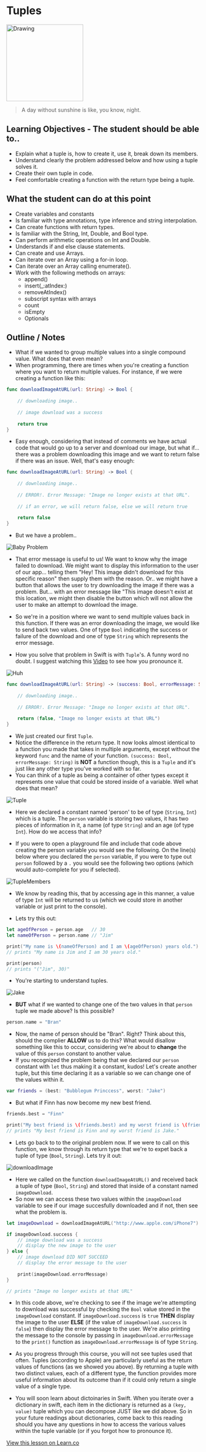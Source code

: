 # Tuples

<img src="http://i.imgur.com/gMMSTqF.jpg?1" alt="Drawing" style="width: 200px;"/>  


> A day without sunshine is like, you know, night. 

## Learning Objectives - The student should be able to..

* Explain what a tuple is, how to create it, use it, break down its members.
* Understand clearly the problem addressed below and how using a tuple solves it.
* Create their own tuple in code.
* Feel comfortable creating a function with the return type being a tuple.

## What the student can do at this point 

* Create variables and constants
* Is familiar with type annotations, type inference and string interpolation.
* Can create functions with return types.
* Is familiar with the String, Int, Double, and Bool type.
* Can perform arithmetic operations on Int and Double.
* Understands if and else clause statements.
* Can create and use Arrays.
* Can iterate over an Array using a for-in loop.
* Can iterate over an Array calling enumerate().
* Work with the following methods on arrays:
	* append()
	* insert(_:atIndex:)
	* removeAtIndex()
	* subscript syntax with arrays
	* count
	* isEmpty
	* Optionals
	

## Outline / Notes

*  What if we wanted to group multiple values into a single compound value. What does that even mean?
* When programming, there are times when you're creating a function where you want to return multiple values. For instance, if we were creating a function like this:

```swift
func downloadImageAtURL(url: String) -> Bool {
    
    // downloading image..
    
    // image download was a success
    
    return true
}
```

* Easy enough, considering that instead of comments we have actual code that would go up to a server and download our image, but what if... there was a problem downloading this image and we want to return false if there was an issue. Well, that's easy enough:

```swift
func downloadImageAtURL(url: String) -> Bool {
    
    // downloading image..
    
    // ERROR!. Error Message: "Image no longer exists at that URL".
    
    // if an error, we will return false, else we will return true
    
    return false
}
```

* But we have a problem..

![Baby Problem](https://media.giphy.com/media/9TtwPvGwQB8QM/giphy.gif)

* That error message is useful to us! We want to know why the image failed to download. We might want to display this information to the user of our app... telling them "Hey! This image didn't download for this specific reason" then supply them with the reason. Or.. we might have a button that allows the user to try downloading the image if there was a problem. But... with an error message like "This image doesn't exist at this location, we might then disable the button which will not allow the user to make an attempt to download the image.

* So we're in a position where we want to send multiple values back in this function. If there was an error downloading the image, we would like to send back two values. One of type `Bool` indicating the success or failure of the download and one of type `String` which represents the error message.

* How you solve that problem in Swift is with `Tuple`'s. A funny word no doubt. I suggest watching this [Video](https://www.youtube.com/watch?v=7fTVCQRQYXk) to see how you pronounce it.

![Huh](https://media.giphy.com/media/gKsJUddjnpPG0/giphy.gif)

```swift
func downloadImageAtURL(url: String) -> (success: Bool, errorMessage: String) {
    
    // downloading image..
    
    // ERROR!. Error Message: "Image no longer exists at that URL".
    
    return (false, "Image no longer exists at that URL")
}
```

* We just created our first `Tuple`.
* Notice the difference in the return type. It now looks almost identical to a function you made that takes in multiple arguments, except without the keyword `func` and the name of your function. `(success: Bool, errorMessage: String)` is **NOT** a function though, this is a `Tuple` and it's just like any other type you've worked with so far.
* You can think of a tuple as being a container of other types except it represents one value that could be stored inside of a variable. Well what does that mean?

![Tuple](http://i.imgur.com/aUkUJnF.png?1)

* Here we declared a constant named 'person' to be of type (`String`, `Int`) which is a tuple. The `person` variable is storing two values, it has two pieces of information in it, a name (of type `String`) and an age (of type `Int`). How do we access that info?

* If you were to open a playground file and include that code above creating the person variable you would see the following. On the line(s) below where you declared the `person` variable, if you were to type out `person` followed by a `.` you would see the following two options (which would auto-complete for you if selected). 

![TupleMembers](http://i.imgur.com/4r9FimF.png?1)

* We know by reading this, that by accessing age in this manner, a value of type `Int` will be returned to us (which we could store in another variable or just print to the console).

* Lets try this out:

```swift
let ageOfPerson = person.age   // 30
let nameOfPerson = person.name // "Jim"

print("My name is \(nameOfPerson) and I am \(ageOfPerson) years old.")
// prints "My name is Jim and I am 30 years old."

print(person)
// prints "("Jim", 30)"
```

* You're starting to understand tuples.

![Jake](https://media.giphy.com/media/daUOBsa1OztxC/giphy.gif)

* **BUT** what if we wanted to change one of the two values in that `person` tuple we made above? Is this possible?

```swift
person.name = "Bran"
```

* Now, the name of person should be "Bran". Right? Think about this, should the complier **ALLOW** us to do this? What would disallow something like this to occur, considering we're about to **change** the value of this `person` constant to another value.
* If you recognized the problem being that we declared our `person` constant with `let` thus making it a constant, kudos! Let's create another tuple, but this time declaring it as a variable so we can change one of the values within it.

```swift
var friends = (best: "Bubblegum Princcess", worst: "Jake")
```

* But what if Finn has now become my new best friend.

```swift
friends.best = "Finn"

print("My best friend is \(friends.best) and my worst friend is \(friends.worst).")
// prints "My best friend is Finn and my worst friend is Jake."
```

* Lets go back to to the original problem now. If we were to call on this function, we know through its return type that we're to expet back a tuple of type (`Bool`, `String`). Lets try it out:

![downloadImage](http://i.imgur.com/gatoOEI.png?1)

* Here we called on the function `downloadImageAtURL()` and received back a tuple of type (`Bool`, `String`) and stored that inside of a constant named `imageDownload`.
* So now we can access these two values within the `imageDownload` variable to see if our image succesfully downloaded and if not, then see what the problem is.

```swift
let imageDownload = downloadImageAtURL("http://www.apple.com/iPhone7")

if imageDownload.success {
    // image download was a success
    // display the new image to the user
} else {
    // image download DID NOT SUCCEED
    // display the error message to the user
    
    print(imageDownload.errorMessage)
}

// prints "Image no longer exists at that URL"
```

* In this code above, we're checking to see if the image we're attempting to download was successful by checking the `Bool` value stored in the `imageDownload` constant. If `imageDownload.success` is `true` **THEN** display the image to the user **ELSE** (if the value of `imageDownload.success` is `false`) then display the error message to the user. We're also printing the message to the console by passing in `imageDownload.errorMessage` to the `print()` function as `imageDownload.errorMessage` is of type `String`.

* As you progress through this course, you will not see tuples used that often. Tuples (according to Apple) are particularly useful as the return values of functions (as we showed you above). By returning a tuple with two distinct values, each of a different type, the function provides more useful information about its outcome than if it could only return a single value of a single type.
* You will soon learn about dictoinaries in Swift. When you iterate over a dictionary in swift, each item in the dictionary is returned as a `(key, value)` tuple which you can decompose JUST like we did above. So in your future readings about dictionaries, come back to this reading should you have any questions in how to access the various values within the tuple variable (or if you forgot how to pronounce it).

<a href='https://learn.co/lessons/Tuples' data-visibility='hidden'>View this lesson on Learn.co</a>
